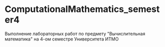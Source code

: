 # ComputationalMathematics_semester4
Выполнение лабораторных работ по предмету "Вычислительная математика" на 4-ом семестре Университета ИТМО
